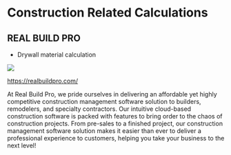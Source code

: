 # Construction Related Calculations

## REAL BUILD PRO

- Drywall material calculation

![](https://realbuildpro.com/static/img/single_loop_animation.gif)

https://realbuildpro.com/

At Real Build Pro, we pride ourselves in delivering an affordable yet highly competitive construction management software solution to builders, remodelers, and specialty contractors. Our intuitive cloud-based construction software is packed with features to bring order to the chaos of construction projects. From pre-sales to a finished project, our construction management software solution makes it easier than ever to deliver a professional experience to customers, helping you take your business to the next level!
